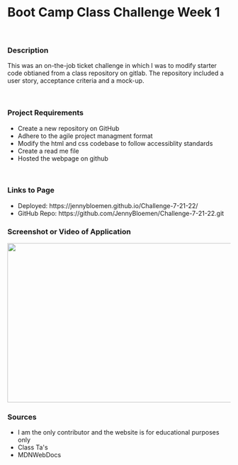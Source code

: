 <h1>Boot Camp Class Challenge Week 1</h1>
<br>  
<h3>Description</h3>
<p>This was an on-the-job ticket challenge in which I was to modify starter code obtianed from a class repository on gitlab. The repository included a user story, acceptance criteria and a mock-up.</p>    
<br>  
<h3>Project Requirements</h3>
  <ul> 
    <li>Create a new repository on GitHub</li>
    <li>Adhere to the agile project managment format</li>
    <li>Modify the html and css codebase to follow accessiblity standards</li>
    <li>Create a read me file</li>
    <li>Hosted the webpage on github</li>
  </ul>
<br>  
<h3>Links to Page</h3> 

<ul>
    <li>Deployed: https://jennybloemen.github.io/Challenge-7-21-22/ </li>
    <li>GitHub Repo: https://github.com/JennyBloemen/Challenge-7-21-22.git</li>
  </ul>
<h3>Screenshot or Video of Application</h3>
<img src=".assets/images/ApplicationVideo.webm"width="640" height="360"/> 
<h3>Sources</h3>
<ul>
  <li>I am the only contributor and the website is for educational purposes only</li> 
  <li>Class Ta's</li>
  <li>MDNWebDocs</li>
       
      
      
  
  
  
  
